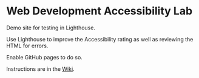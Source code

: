 # Web Development Accessibility Lab

Demo site for testing in Lighthouse.

Use Lighthouse to improve the Accessibility rating as well as reviewing the HTML for errors.

Enable GitHub pages to do so.

Instructions are in the [Wiki](https://github.com/mustbebuilt/webDevAccessibilityLab/wiki/01.-A11Y-and-Lighthouse).

